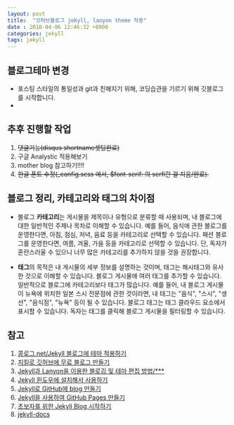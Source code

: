 ```yaml
---
layout: post
title:  "깃허브블로그 jekyll, lanyon theme 적용"
date : 2018-04-06 12:46:32 +0900
categories: jekyll
tags: jekyll
---
```


## 블로그테마 변경
- 포스팅 스타일의 통일성과 git과 친해지기 위해, 코딩습관을 기르기 위해 깃블로그를 시작합니다.
- 

##  추후 진행할 작업
1. <del>댓글기능(disqus shortname셋팅완료)</del>
2. 구글 Analystic 적용해보기
3. mother blog 참고하기!!!! 
4. <del>한글 폰트 수정(_config.scss 에서, $font-serif: 의  serfi란 걸 지움/완료).</del>


##  블로그 정리, 카테고리와 태그의 차이점
- 블로그 **카테고리**는 게시물을 제목이나 유형으로 분류할 때 사용되며, 내 블로그에 대한 일반적인 주제나 목차로 이해할 수 있습니다. 예를 들어, 음식에 관한 블로그를 운영한다면, 아침, 점심, 저녁, 음료 등을 카테고리로 선택할 수 있습니다. 패션 블로그를 운영한다면, 여름, 겨울, 가을 등을 카테고리로 선택할 수 있습니다. 단, 독자가 혼란스러울 수 있으니 너무 많은 카테고리를 추가하지 않을 것을 권장합니다.

- **태그**의 목적은 내 게시물의 세부 정보를 설명하는 것이며, 태그는 해시태그와 유사한 것으로 이해할 수 있습니다. 블로그 게시물에 여러 태그를 추가할 수 있습니다. 일반적으로 블로그에 카테고리보다 태그가 많습니다. 
예를 들어, 내 블로그 게시물이 뉴욕에 위치한 일본 스시 전문점에 관한 것이라면, 내 태그는 "음식", "스시", "생선", "음식점", "뉴욕" 등이 될 수 있습니다.
블로그 태그는 태그 클라우드 요소에서 표시할 수 있습니다. 독자는 태그를 클릭해 블로그 게시물을 필터링할 수 있습니다.


## 참고
1. [콩로그.net/Jekyll 블로그에 테마 적용하기](http://my2kong.net/2016/07/07/jekyll-blogging-theme/)
2. [지킬로 깃허브에 무료 블로그 만들기](https://nolboo.kim/blog/2013/10/15/free-blog-with-github-jekyll/)
3. [Jekyll과 Lanyon을 이용한 블로깅 및 테마 편집 방법/***](https://minyoungjung.github.io/%ED%99%98%EA%B2%BD%EC%84%A4%EC%A0%95/%EB%B8%94%EB%A1%9C%EA%B7%B8/2017/05/31/lanyon-theme-customize/)
4. [Jekyll 윈도우에 설치해서 사용하기](http://tech.whatap.io/2015/09/11/install-jekyll-on-windows/)
5. [Jekyll로 GitHub에 blog 만들기](https://jamiekang.github.io/2017/04/28/blogging-on-github-with-jekyll/)
6. [Jekyll을 사용하여 GitHub Pages 만들기](http://blog.saltfactory.net/upgrade-github-pages-dependency-versions/)
7. [초보자를 위한 Jekyll Blog 시작하기](http://www.halryang.net/Jekyll-Blogging-For-Beginners/)
8. [jekyll-docs](http://jekyllrb-ko.github.io/docs/frontmatter/)